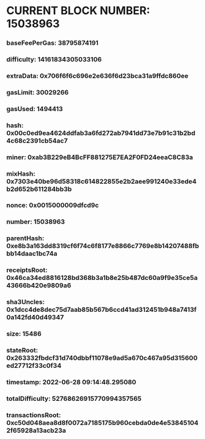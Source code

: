 # CURRENT BLOCK NUMBER: 15038963

### baseFeePerGas: 38795874191
### difficulty: 14161834305033106
### extraData: 0x706f6f6c696e2e636f6d23bca31a9ffdc860ee
### gasLimit: 30029266
### gasUsed: 1494413
### hash: 0x00c0ed9ea4624ddfab3a6fd272ab7941dd73e7b91c31b2bd4c68c2391cb54ac7
### miner: 0xab3B229eB4BcFF881275E7EA2F0FD24eeaC8C83a
### mixHash: 0x7303e40be96d58318c614822855e2b2aee991240e33ede4b2d652b611284bb3b
### nonce: 0x0015000009dfcd9c
### number: 15038963
### parentHash: 0xe8b3a163dd8319cf6f74c6f8177e8866c7769e8b14207488fbbb14daac1bc74a
### receiptsRoot: 0x46ca34ed8816128bd368b3a1b8e25b487dc60a9f9e35ce5a43666b420e9809a6
### sha3Uncles: 0x1dcc4de8dec75d7aab85b567b6ccd41ad312451b948a7413f0a142fd40d49347
### size: 15486
### stateRoot: 0x263332fbdcf31d740dbbf11078e9ad5a670c467a95d315600ed27712f33c0f34
### timestamp: 2022-06-28 09:14:48.295080
### totalDifficulty: 52768626915770994357565
### transactionsRoot: 0xc50d048aea8d8f0072a7185175b960cebda0de4e538451042f65928a13acb23a
